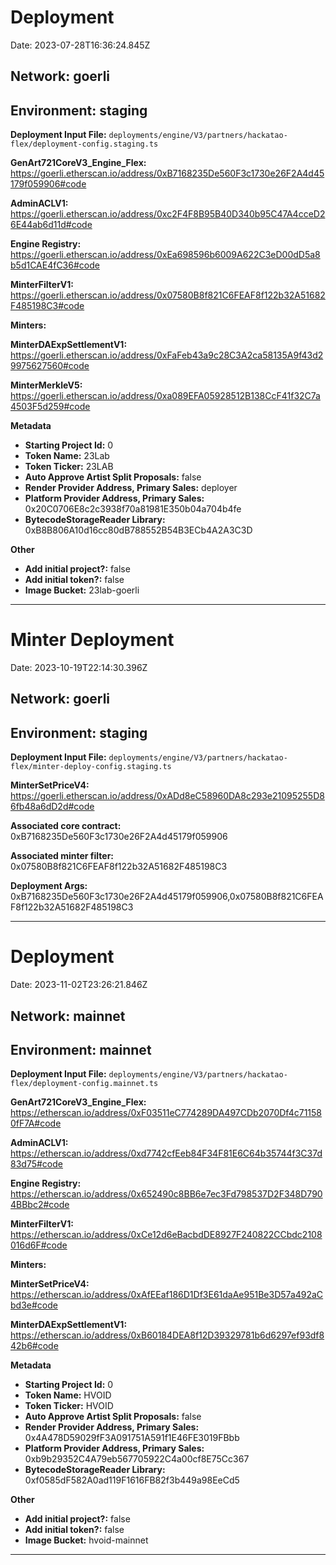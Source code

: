 
# Deployment

Date: 2023-07-28T16:36:24.845Z

## **Network:** goerli

## **Environment:** staging

**Deployment Input File:** `deployments/engine/V3/partners/hackatao-flex/deployment-config.staging.ts`

**GenArt721CoreV3_Engine_Flex:** https://goerli.etherscan.io/address/0xB7168235De560F3c1730e26F2A4d45179f059906#code

**AdminACLV1:** https://goerli.etherscan.io/address/0xc2F4F8B95B40D340b95C47A4cceD26E44ab6d11d#code

**Engine Registry:** https://goerli.etherscan.io/address/0xEa698596b6009A622C3eD00dD5a8b5d1CAE4fC36#code

**MinterFilterV1:** https://goerli.etherscan.io/address/0x07580B8f821C6FEAF8f122b32A51682F485198C3#code

**Minters:**

**MinterDAExpSettlementV1:** https://goerli.etherscan.io/address/0xFaFeb43a9c28C3A2ca58135A9f43d29975627560#code

**MinterMerkleV5:** https://goerli.etherscan.io/address/0xa089EFA05928512B138CcF41f32C7a4503F5d259#code



**Metadata**

- **Starting Project Id:** 0
- **Token Name:** 23Lab
- **Token Ticker:** 23LAB
- **Auto Approve Artist Split Proposals:** false
- **Render Provider Address, Primary Sales:** deployer
- **Platform Provider Address, Primary Sales:** 0x20C0706E8c2c3938f70a81981E350b04a704b4fe
- **BytecodeStorageReader Library:** 0xB8B806A10d16cc80dB788552B54B3ECb4A2A3C3D

**Other**

- **Add initial project?:** false
- **Add initial token?:** false
- **Image Bucket:** 23lab-goerli

---


# Minter Deployment

Date: 2023-10-19T22:14:30.396Z

## **Network:** goerli

## **Environment:** staging

**Deployment Input File:** `deployments/engine/V3/partners/hackatao-flex/minter-deploy-config.staging.ts`

**MinterSetPriceV4:** https://goerli.etherscan.io/address/0xADd8eC58960DA8c293e21095255D86fb48a6dD2d#code

**Associated core contract:** 0xB7168235De560F3c1730e26F2A4d45179f059906

**Associated minter filter:** 0x07580B8f821C6FEAF8f122b32A51682F485198C3

**Deployment Args:** 0xB7168235De560F3c1730e26F2A4d45179f059906,0x07580B8f821C6FEAF8f122b32A51682F485198C3

---


# Deployment

Date: 2023-11-02T23:26:21.846Z

## **Network:** mainnet

## **Environment:** mainnet

**Deployment Input File:** `deployments/engine/V3/partners/hackatao-flex/deployment-config.mainnet.ts`

**GenArt721CoreV3_Engine_Flex:** https://etherscan.io/address/0xF03511eC774289DA497CDb2070Df4c711580fF7A#code

**AdminACLV1:** https://etherscan.io/address/0xd7742cfEeb84F34F81E6C64b35744f3C37d83d75#code

**Engine Registry:** https://etherscan.io/address/0x652490c8BB6e7ec3Fd798537D2F348D7904BBbc2#code

**MinterFilterV1:** https://etherscan.io/address/0xCe12d6eBacbdDE8927F240822CCbdc2108016d6F#code

**Minters:**

**MinterSetPriceV4:** https://etherscan.io/address/0xAfEEaf186D1Df3E61daAe951Be3D57a492aCbd3e#code

**MinterDAExpSettlementV1:** https://etherscan.io/address/0xB60184DEA8f12D39329781b6d6297ef93df842b6#code



**Metadata**

- **Starting Project Id:** 0
- **Token Name:** HVOID
- **Token Ticker:** HVOID
- **Auto Approve Artist Split Proposals:** false
- **Render Provider Address, Primary Sales:** 0x4A478D59029fF3A091751A591f1E46FE3019FBbb
- **Platform Provider Address, Primary Sales:** 0xb9b29352C4A79eb567705922C4a00cf8E75Cc367
- **BytecodeStorageReader Library:** 0xf0585dF582A0ad119F1616FB82f3b449a98EeCd5

**Other**

- **Add initial project?:** false
- **Add initial token?:** false
- **Image Bucket:** hvoid-mainnet

---


